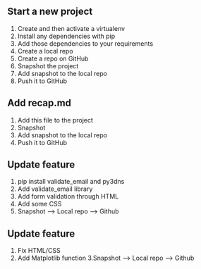 ## Start a new project

1. Create and then activate a virtualenv
2. Install any dependencies with pip
3. Add those dependencies to your requirements
4. Create a local repo
5. Create a repo on GitHub
6. Snapshot the project
7. Add snapshot to the local repo
8. Push it to GitHub

## Add recap.md

1. Add this file to the project
2. Snapshot
3. Add snapshot to the local repo
4. Push it to GitHub

## Update feature

1. pip install validate_email and py3dns
2. Add validate_email library
3. Add form validation through HTML
4. Add some CSS
5. Snapshot --> Local repo --> Github

## Update feature

1. Fix HTML/CSS
2. Add Matplotlib function
3.Snapshot --> Local repo --> Github